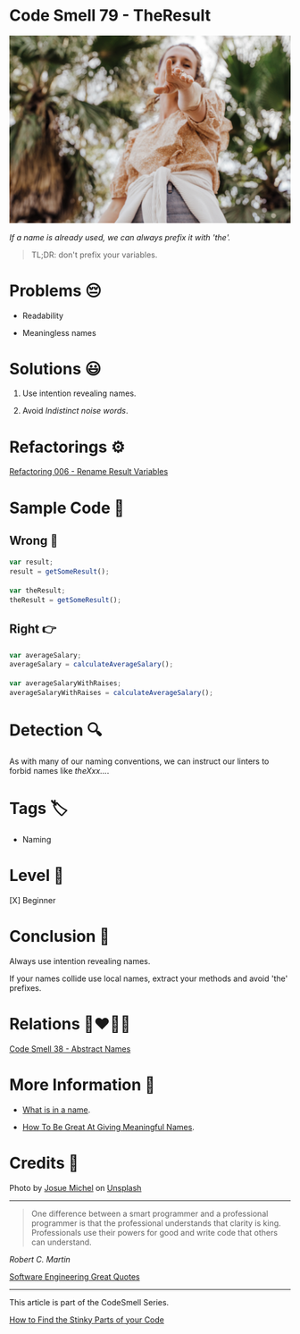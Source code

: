 # Code Smell 79 - TheResult

![Code Smell 79 - TheResult](Code%20Smell%2079%20-%20TheResult.jpg)

*If a name is already used, we can always prefix it with 'the'.*

> TL;DR: don't prefix your variables.

# Problems 😔 

- Readability

- Meaningless names

# Solutions 😃

1. Use intention revealing names.

2. Avoid *Indistinct noise words*.

# Refactorings ⚙️

[Refactoring 006 - Rename Result Variables](https://github.com/mcsee/Software-Design-Articles/tree/main/Articles/Refactorings/Refactoring%20006%20-%20Rename%20Result%20Variables/readme.md)

# Sample Code 📖

## Wrong 🚫

<!-- [Gist Url](https://gist.github.com/mcsee/eba3cf3c61494bd4e6a087776bfc5484) -->

```javascript
var result;
result = getSomeResult();

var theResult;
theResult = getSomeResult();
```

## Right 👉

<!-- [Gist Url](https://gist.github.com/mcsee/35dba1f621ebe19431e5fbe693546c9a) -->

```javascript
var averageSalary;
averageSalary = calculateAverageSalary();

var averageSalaryWithRaises;
averageSalaryWithRaises = calculateAverageSalary();
```

# Detection 🔍

As with many of our naming conventions, we can instruct our linters to forbid names like *theXxx...*.

# Tags 🏷️

- Naming

# Level 🔋

[X] Beginner

# Conclusion 🏁

Always use intention revealing names. 

If your names collide use local names, extract your methods and avoid 'the' prefixes.

# Relations 👩‍❤️‍💋‍👨

[Code Smell 38 - Abstract Names](https://github.com/mcsee/Software-Design-Articles/tree/main/Articles/Code%20Smells/Code%20Smell%2038%20-%20Abstract%20Names/readme.md)

# More Information 📕

- [What is in a name](https://github.com/mcsee/Software-Design-Articles/tree/main/Articles/Theory/What%20exactly%20is%20a%20name%20-%20Part%20II%20Rehab/readme.md).

- [How To Be Great At Giving Meaningful Names](https://medium.com/shipmnts/how-to-be-great-at-giving-meaningful-names-54b19de66cdf).

# Credits 🙏

Photo by [Josue Michel](https://unsplash.com/@josuemichelphotography) on [Unsplash](https://unsplash.com/s/photos/chosen-one)  

* * *

> One difference between a smart programmer and a professional programmer is that the professional understands that clarity is king. Professionals use their powers for good and write code that others can understand.

_Robert C. Martin_
 
[Software Engineering Great Quotes](https://github.com/mcsee/Software-Design-Articles/tree/main/Articles/Quotes/Software%20Engineering%20Great%20Quotes/readme.md)

* * *

This article is part of the CodeSmell Series.

[How to Find the Stinky Parts of your Code](https://github.com/mcsee/Software-Design-Articles/tree/main/Articles/Code%20Smells/How%20to%20Find%20the%20Stinky%20parts%20of%20your%20Code/readme.md)